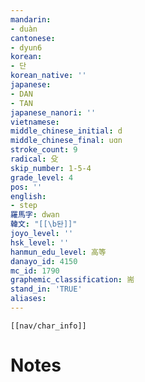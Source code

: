 ```yaml
---
mandarin:
- duàn
cantonese:
- dyun6
korean:
- 단
korean_native: ''
japanese:
- DAN
- TAN
japanese_nanori: ''
vietnamese:
middle_chinese_initial: d
middle_chinese_final: uɑn
stroke_count: 9
radical: 殳
skip_number: 1-5-4
grade_level: 4
pos: ''
english:
- step
羅馬字: dwan
韓文: "[[\b돤]]"
joyo_level: ''
hsk_level: ''
hanmun_edu_level: 高等
danayo_id: 4150
mc_id: 1790
graphemic_classification: 耑
stand_in: 'TRUE'
aliases:
---
```

```meta-bind-embed
[[nav/char_info]]
```

# Notes
